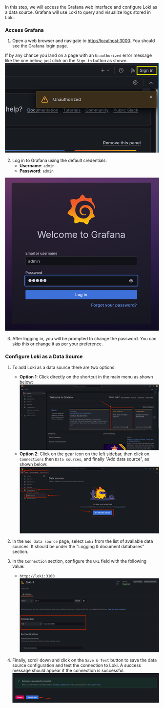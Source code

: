In this step, we will access the Grafana web interface and configure Loki as a data source. Grafana will use Loki to query and visualize logs stored in Loki.

### Access Grafana

1. Open a web browser and navigate to [http://localhost:3000]({{TRAFFIC_HOST1_3000}}). You should see the Grafana login page.

If by any chance you land on a page with an `Unauthorized` error message like the one below, just click on the `Sign in` button as shown. 
![](../assets/unauthorized.png)

2. Log in to Grafana using the default credentials:
   - **Username**: `admin`
    - **Password**: `admin`

![](../assets/login.png)

3. After logging in, you will be prompted to change the password. You can skip this or change it as per your preference.

### Configure Loki as a Data Source

1. To add Loki as a data source there are two options:
    - **Option 1**: Click directly on the shortcut in the main menu as shown below:
    ![](../assets/directClick.png)
    - **Option 2**: Click on the gear icon on the left sidebar, then click on `Connections` then `Data sources`, and finally "Add data source", as shown below:
    ![](../assets/data-source-click.png)

2. In the `Add data source` page, select `Loki` from the list of available data sources. It should be under the "Logging & document databases" section.

3. In the `Connection` section, configure the `URL` field with the following value:
   - `http://loki:3100`
   ![](../assets/loki-url.png)

4. Finally, scroll down and click on the `Save & Test` button to save the data source configuration and test the connection to Loki. A success message should appear if the connection is successful.
![](../assets/save-and-test.png)
